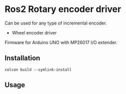# Ros2 Rotary encoder driver
Can be used for any type of incremental encoder.

- Wheel encoder driver

Firmware for Arduino UNO with MP26017 I/O extender.
## Installation
`colcon build --symlink-install`

## Usage